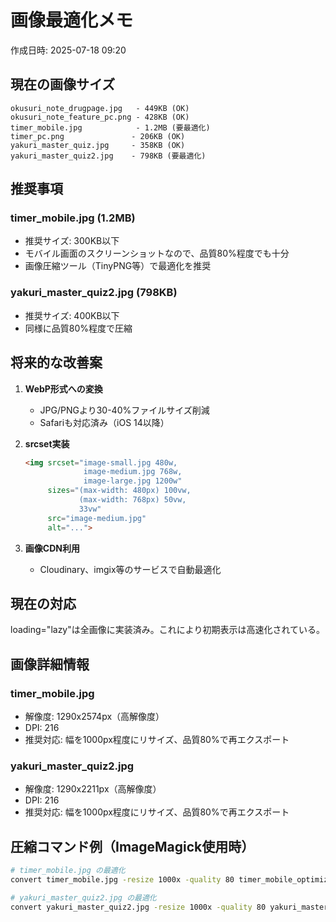 # 画像最適化メモ

作成日時: 2025-07-18 09:20

## 現在の画像サイズ

```
okusuri_note_drugpage.jpg   - 449KB (OK)
okusuri_note_feature_pc.png - 428KB (OK)
timer_mobile.jpg            - 1.2MB (要最適化)
timer_pc.png               - 206KB (OK)
yakuri_master_quiz.jpg     - 358KB (OK)
yakuri_master_quiz2.jpg    - 798KB (要最適化)
```

## 推奨事項

### timer_mobile.jpg (1.2MB)
- 推奨サイズ: 300KB以下
- モバイル画面のスクリーンショットなので、品質80%程度でも十分
- 画像圧縮ツール（TinyPNG等）で最適化を推奨

### yakuri_master_quiz2.jpg (798KB)
- 推奨サイズ: 400KB以下
- 同様に品質80%程度で圧縮

## 将来的な改善案

1. **WebP形式への変換**
   - JPG/PNGより30-40%ファイルサイズ削減
   - Safariも対応済み（iOS 14以降）

2. **srcset実装**
   ```html
   <img srcset="image-small.jpg 480w,
                image-medium.jpg 768w,
                image-large.jpg 1200w"
        sizes="(max-width: 480px) 100vw,
               (max-width: 768px) 50vw,
               33vw"
        src="image-medium.jpg"
        alt="...">
   ```

3. **画像CDN利用**
   - Cloudinary、imgix等のサービスで自動最適化

## 現在の対応

loading="lazy"は全画像に実装済み。これにより初期表示は高速化されている。

## 画像詳細情報

### timer_mobile.jpg
- 解像度: 1290x2574px（高解像度）
- DPI: 216
- 推奨対応: 幅を1000px程度にリサイズ、品質80%で再エクスポート

### yakuri_master_quiz2.jpg  
- 解像度: 1290x2211px（高解像度）
- DPI: 216
- 推奨対応: 幅を1000px程度にリサイズ、品質80%で再エクスポート

## 圧縮コマンド例（ImageMagick使用時）
```bash
# timer_mobile.jpg の最適化
convert timer_mobile.jpg -resize 1000x -quality 80 timer_mobile_optimized.jpg

# yakuri_master_quiz2.jpg の最適化
convert yakuri_master_quiz2.jpg -resize 1000x -quality 80 yakuri_master_quiz2_optimized.jpg
```